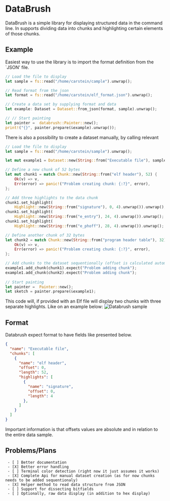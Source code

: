 # DataBrush

DataBrush is a simple library for displaying structured data in the command line.
In supports dividing data into chunks and highlighting certain elements of those chunks.

## Example

Easiest way to use the library is to import the format definition from the `JSON' file.

```rust
// Load the file to display
let sample = fs::read("/home/carstein/cample").unwrap();

// Read format from the json
let format = fs::read("/home/carstein/elf_format.json").unwrap();

// Create a data set by supplying format and data
let example: Dataset = Dataset::from_json(format, sample).unwrap();

// // Start painting
let painter =  databrush::Painter::new();
print!("{}", painter.prepare(&example).unwrap());
```

There is also a possibility to create a dataset manually, by calling relevant 

```rust
// Load the file to display
let sample = fs::read("/home/carstein/sample").unwrap();

let mut example1 = Dataset::new(String::from("Executable file"), sample).unwrap();

// Define a new chunk of 52 bytes
let mut chunk1 = match Chunk::new(String::from("elf header"), 52) {
    Ok(v) => v,
    Err(error) => panic!("Problem creating chunk: {:?}", error),
};

// Add three highlights to the data chunk 
chunk1.set_highlight(
    Highlight::new(String::from("signature"), 0, 4).unwrap()).unwrap();
chunk1.set_highlight(
    Highlight::new(String::from("e_entry"), 24, 4).unwrap()).unwrap();
chunk1.set_highlight(
    Highlight::new(String::from("e_phoff"), 28, 4).unwrap()).unwrap();

// Define another chunk of 32 bytes
let chunk2 = match Chunk::new(String::from("program header table"), 32) {
    Ok(v) => v,
    Err(error) => panic!("Problem creating chunk: {:?}", error),
};

// Add chunks to the dataset sequentionally (offset is calculated automatically)
example1.add_chunk(chunk1).expect("Problem adding chunk");
example1.add_chunk(chunk2).expect("Problem adding chunk");
    
// Start painting
let painter =  Painter::new();
let sketch = painter.prepare(&example1);
```

This code will, if provided with an Elf file will display two chunks with three separate highlights.
Like on an example below:
![Databrush sample](https://photos.app.goo.gl/Gc5zYNvkupxxDo3Q9)

## Format
Databrush expect format to have fields like presented below.

```json
{
  "name": "Executable file",
  "chunks": [
    {
      "name": "elf header",
      "offset": 0,
      "length": 52,
      "highlights": [
        {
          "name": "signature",
          "offset": 0,
          "length": 4
        },
      ]
    }
  ]
}
```
Important information is that offsets values are absolute and in relation to the entire data sample.


## Problems/Plans
```text
 - [ ] Better documentation
 - [X] Better error handling
 - [ ] Terminal color detection (right now it just assumes it works)
 - [X] Complete Api for manual dataset creation (as for now chunks needs to be added sequentionaly)
 - [X] Helper method to read data structure from JSON
 - [ ] Support for dissecting bitfields
 - [ ] Optionally, raw data display (in addition to hex display)
 ```